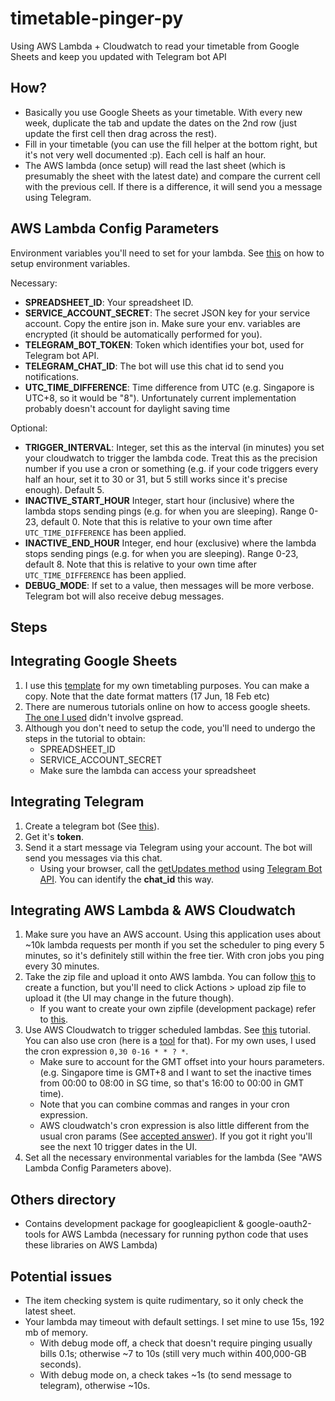 # timetable-pinger-py

Using AWS Lambda + Cloudwatch to read your timetable from Google Sheets and keep you updated with Telegram bot API

## How?

* Basically you use Google Sheets as your  timetable. With every new week, duplicate the tab and update the dates on the 2nd row (just update the first cell then drag across the rest). 
* Fill in your timetable (you can use the fill helper at the bottom right, but it's not very well documented :p). Each cell is half an hour.
* The AWS lambda (once setup) will read the last sheet (which is presumably the sheet with the latest date) and compare the current cell with the previous cell. If there is a difference, it will send you a message using Telegram.

## AWS Lambda Config Parameters
Environment variables you'll need to set for your lambda. See [this](https://docs.aws.amazon.com/lambda/latest/dg/configuration-envvars.html) on how to setup environment variables.

Necessary:
* **SPREADSHEET_ID**: Your spreadsheet ID.
* **SERVICE_ACCOUNT_SECRET**: The secret JSON key for your service account. Copy the entire json in. Make sure your env. variables are encrypted (it should be automatically performed for you).
* **TELEGRAM_BOT_TOKEN**: Token which identifies your bot, used for Telegram bot API.
* **TELEGRAM_CHAT_ID**: The bot will use this chat id to send you notifications.
* **UTC_TIME_DIFFERENCE**: Time difference from UTC (e.g. Singapore is UTC+8, so it would be "8"). Unfortunately current implementation probably doesn't account for daylight saving time

Optional:
* **TRIGGER_INTERVAL**: Integer, set this as the interval (in minutes) you set your cloudwatch to trigger the lambda code. Treat this as the precision number if you use a cron or something (e.g. if your code triggers every half an hour, set it to 30 or 31, but 5 still works since it's precise enough). Default 5.
* **INACTIVE_START_HOUR** Integer, start hour (inclusive) where the lambda stops sending pings (e.g. for when you are sleeping). Range 0-23, default 0. Note that this is relative to your own time after `UTC_TIME_DIFFERENCE` has been applied.
* **INACTIVE_END_HOUR** Integer, end hour (exclusive) where the lambda stops sending pings (e.g. for when you are sleeping). Range 0-23, default 8. Note that this is relative to your own time after `UTC_TIME_DIFFERENCE` has been applied.
* **DEBUG_MODE**: If set to a value, then messages will be more verbose. Telegram bot will also receive debug messages.

## Steps

## Integrating Google Sheets
1. I use this [template](https://docs.google.com/spreadsheets/d/15L7JJgl1YgaGM9b8nN6eNuTSHaSWa5_IQUya8mL9dXw/edit?usp=sharing) for my own timetabling purposes. You can make a copy. Note that the date format matters (17 Jun, 18 Feb etc)
2. There are numerous tutorials online on how to access google sheets. [The one I used](https://medium.com/@denisluiz/python-with-google-sheets-service-account-step-by-step-8f74c26ed28e) didn't involve gspread.
3. Although you don't need to setup the code, you'll need to undergo the steps in the tutorial to obtain:
    * SPREADSHEET_ID
    * SERVICE_ACCOUNT_SECRET
    * Make sure the lambda can access your spreadsheet

## Integrating Telegram
1. Create a telegram bot (See [this](https://core.telegram.org/bots)).
2. Get it's **token**.
3. Send it a start message via Telegram using your account. The bot will send you messages via this chat.
    * Using your browser, call the [getUpdates method](https://core.telegram.org/bots/api#getupdates) using [Telegram Bot API](https://core.telegram.org/bots/api#making-requests). You can identify the **chat_id** this way.

## Integrating AWS Lambda & AWS Cloudwatch
1. Make sure you have an AWS account. Using this application uses about ~10k lambda requests per month if you set the scheduler to ping every 5 minutes, so it's definitely still within the free tier. With cron jobs you ping every 30 minutes. 
2. Take the zip file and upload it onto AWS lambda. You can follow [this](https://docs.aws.amazon.com/lambda/latest/dg/getting-started-create-function.html) to create a function, but you'll need to click Actions > upload zip file to upload it (the UI may change in the future though).
    * If you want to create your own zipfile (development package) refer to [this](https://docs.aws.amazon.com/lambda/latest/dg/python-package.html#python-package-venv).
3. Use AWS Cloudwatch to trigger scheduled lambdas. See [this](https://docs.aws.amazon.com/AmazonCloudWatch/latest/events/RunLambdaSchedule.html) tutorial. You can also use cron (here is a [tool](https://crontab.guru/) for that). For my own uses, I used the cron expression `0,30 0-16 * * ? *`. 
   * Make sure to account for the GMT offset into your hours parameters. (e.g. Singapore time is GMT+8 and I want to set the inactive times from 00:00 to 08:00 in SG time, so that's 16:00 to 00:00 in GMT time). 
   * Note that you can combine commas and ranges in your cron expression.
   * AWS cloudwatch's cron expression is also little different from the usual cron params (See [accepted answer](https://stackoverflow.com/questions/59496652/aws-cloudwatch-rule-schedule-cron-expression-to-skip-2-hours-in-a-day)). If you got it right you'll see the next 10 trigger dates in the UI.
4. Set all the necessary environmental variables for the lambda (See "AWS Lambda Config Parameters above).

## Others directory
* Contains development package for googleapiclient & google-oauth2-tools for AWS Lambda (necessary for running python code that uses these libraries on AWS Lambda)

## Potential issues
* The item checking system is quite rudimentary, so it only check the latest sheet.
* Your lambda may timeout with default settings. I set mine to use 15s, 192 mb of memory.
    * With debug mode off, a check that doesn't require pinging usually bills 0.1s; otherwise ~7 to 10s (still very much within 400,000-GB seconds).
    * With debug mode on, a check takes ~1s (to send message to telegram), otherwise ~10s.
